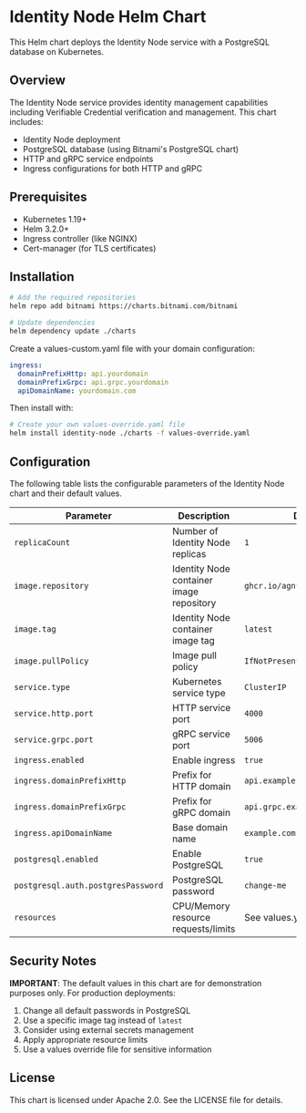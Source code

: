 # Identity Node Helm Chart

This Helm chart deploys the Identity Node service with a PostgreSQL database on Kubernetes.

## Overview

The Identity Node service provides identity management capabilities including Verifiable Credential verification and management. This chart includes:

- Identity Node deployment
- PostgreSQL database (using Bitnami's PostgreSQL chart)
- HTTP and gRPC service endpoints
- Ingress configurations for both HTTP and gRPC

## Prerequisites

- Kubernetes 1.19+
- Helm 3.2.0+
- Ingress controller (like NGINX)
- Cert-manager (for TLS certificates)

## Installation


```bash
# Add the required repositories
helm repo add bitnami https://charts.bitnami.com/bitnami

# Update dependencies
helm dependency update ./charts
```

Create a values-custom.yaml file with your domain configuration:
```yaml
ingress:
  domainPrefixHttp: api.yourdomain
  domainPrefixGrpc: api.grpc.yourdomain
  apiDomainName: yourdomain.com
```
Then install with:
```bash
# Create your own values-override.yaml file
helm install identity-node ./charts -f values-override.yaml
```

## Configuration

The following table lists the configurable parameters of the Identity Node chart and their default values.

| Parameter | Description | Default |
|-----------|-------------|---------|
| `replicaCount` | Number of Identity Node replicas | `1` |
| `image.repository` | Identity Node container image repository | `ghcr.io/agntcy/identity/node` |
| `image.tag` | Identity Node container image tag | `latest` |
| `image.pullPolicy` | Image pull policy | `IfNotPresent` |
| `service.type` | Kubernetes service type | `ClusterIP` |
| `service.http.port` | HTTP service port | `4000` |
| `service.grpc.port` | gRPC service port | `5006` |
| `ingress.enabled` | Enable ingress | `true` |
| `ingress.domainPrefixHttp` | Prefix for HTTP domain | `api.example` |
| `ingress.domainPrefixGrpc` | Prefix for gRPC domain | `api.grpc.example` |
| `ingress.apiDomainName` | Base domain name | `example.com` |
| `postgresql.enabled` | Enable PostgreSQL | `true` |
| `postgresql.auth.postgresPassword` | PostgreSQL password | `change-me` |
| `resources` | CPU/Memory resource requests/limits | See values.yaml |

## Security Notes

**IMPORTANT**: The default values in this chart are for demonstration purposes only. For production deployments:

1. Change all default passwords in PostgreSQL
2. Use a specific image tag instead of `latest`
3. Consider using external secrets management
4. Apply appropriate resource limits
5. Use a values override file for sensitive information


## License

This chart is licensed under Apache 2.0. See the LICENSE file for details.